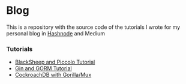 # Blog
This is a repository with the source code of the tutorials I wrote for my personal blog in [Hashnode](https://carlosmv.hashnode.dev/) and Medium


### Tutorials

- [BlackSheep and Piccolo Tutorial](https://carlosmv.hashnode.dev/a-simple-rest-api-with-blacksheep-and-piccolo-orm-or-python)
- [Gin and GORM Tutorial](https://carlosmv.hashnode.dev/building-a-rest-api-with-go-gin-framework-and-gorm)
- [CockroachDB with Gorilla/Mux](https://carlosmv.hashnode.dev/cockroachdb-as-a-database-with-gorillamux-or-go)
